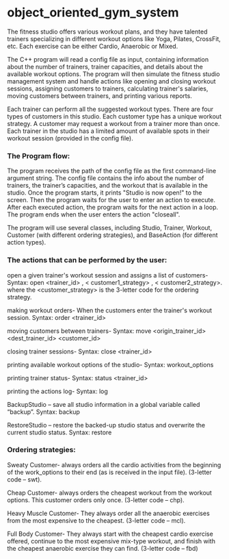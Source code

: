 # object_oriented_gym_system
The fitness studio offers various workout plans, and they have talented trainers specializing in different workout options like Yoga, Pilates, CrossFit, etc. Each exercise can be either Cardio, Anaerobic or Mixed.

The C++ program will read a config file as input, containing information about the number of trainers, trainer capacities, and details about the available workout options. The program will then simulate the fitness studio management system and handle actions like opening and closing workout sessions, assigning customers to trainers, calculating trainer's salaries, moving customers between trainers, and printing various reports.

Each trainer can perform all the suggested workout types. There are four types of customers in this studio. Each customer type has a unique workout strategy. A customer may request a workout from a trainer more than once. Each trainer in the studio has a limited amount of available spots in their workout session (provided in the config file).

### The Program flow:
The program receives the path of the config file as the first command-line argument string. The config file contains the info about the number of trainers, the trainer’s capacities, and the workout that is available in the studio. Once the program starts, it prints "Studio is now open!" to the screen. Then the program waits for the user to enter an action to execute. After each executed action, the program waits for the next action in a loop. The program ends when the user enters the action "closeall".

The program will use several classes, including Studio, Trainer, Workout, Customer (with different ordering strategies), and BaseAction (for different action types). 
### The actions that can be performed by the user:
open a given trainer's workout session and assigns a list of customers- Syntax: open <trainer_id> <customer1>, < customer1_strategy> <customer2>, < customer2_strategy>. where the <customer_strategy>  is the 3-letter code for the ordering strategy.

making workout orders- When the customers enter the trainer's workout session. Syntax: order <trainer_id>

moving customers between trainers- Syntax: move <origin_trainer_id> <dest_trainer_id> <customer_id>

closing trainer sessions- Syntax: close <trainer_id>

printing available workout options of the studio- Syntax: workout_options

printing trainer status- Syntax: status <trainer_id>

printing the actions log- Syntax: log

BackupStudio – save all studio information in a global variable called “backup”. Syntax: backup

RestoreStudio – restore the backed-up studio status and overwrite the current studio status. Syntax: restore

### Ordering strategies:
Sweaty Customer- always orders all the cardio activities from the beginning of the work_options to their end (as is received in the input file). (3-letter code – swt).

Cheap Customer- always orders the cheapest workout from the workout options. This customer orders only once. (3-letter code – chp).

Heavy Muscle Customer- They always order all the anaerobic exercises from the most expensive to the cheapest. (3-letter code – mcl).

Full Body Customer- They always start with the cheapest cardio exercise offered, continue to the most expensive mix-type workout, and finish with the cheapest anaerobic exercise they can find. (3-letter code – fbd)


